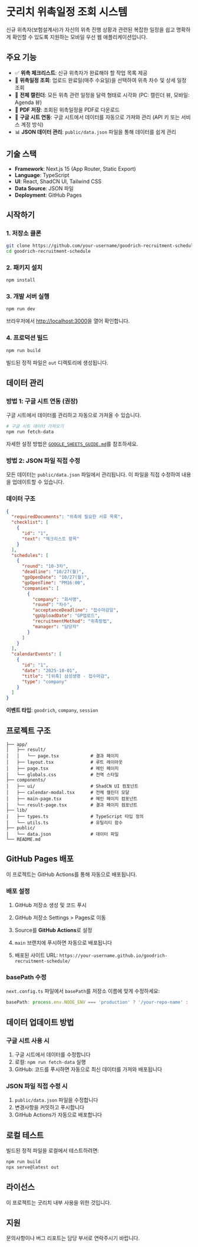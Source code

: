 # 굿리치 위촉일정 조회 시스템

신규 위촉자(보험설계사)가 자신의 위촉 진행 상황과 관련된 복잡한 일정을 쉽고 명확하게 확인할 수 있도록 지원하는 모바일 우선 웹 애플리케이션입니다.

## 주요 기능

- ✅ **위촉 체크리스트**: 신규 위촉자가 완료해야 할 작업 목록 제공
- 📅 **위촉일정 조회**: 업로드 완료일(매주 수요일)을 선택하여 위촉 차수 및 상세 일정 조회
- 📆 **전체 캘린더**: 모든 위촉 관련 일정을 달력 형태로 시각화 (PC: 캘린더 뷰, 모바일: Agenda 뷰)
- 📄 **PDF 저장**: 조회된 위촉일정을 PDF로 다운로드
- 🔄 **구글 시트 연동**: 구글 시트에서 데이터를 자동으로 가져와 관리 (API 키 또는 서비스 계정 방식)
- 📊 **JSON 데이터 관리**: `public/data.json` 파일을 통해 데이터를 쉽게 관리

## 기술 스택

- **Framework**: Next.js 15 (App Router, Static Export)
- **Language**: TypeScript
- **UI**: React, ShadCN UI, Tailwind CSS
- **Data Source**: JSON 파일
- **Deployment**: GitHub Pages

## 시작하기

### 1. 저장소 클론

```bash
git clone https://github.com/your-username/goodrich-recruitment-schedule.git
cd goodrich-recruitment-schedule
```

### 2. 패키지 설치

```bash
npm install
```

### 3. 개발 서버 실행

```bash
npm run dev
```

브라우저에서 [http://localhost:3000](http://localhost:3000)을 열어 확인합니다.

### 4. 프로덕션 빌드

```bash
npm run build
```

빌드된 정적 파일은 `out` 디렉토리에 생성됩니다.

## 데이터 관리

### 방법 1: 구글 시트 연동 (권장)

구글 시트에서 데이터를 관리하고 자동으로 가져올 수 있습니다.

```bash
# 구글 시트 데이터 가져오기
npm run fetch-data
```

자세한 설정 방법은 [`GOOGLE_SHEETS_GUIDE.md`](./GOOGLE_SHEETS_GUIDE.md)를 참조하세요.

### 방법 2: JSON 파일 직접 수정

모든 데이터는 `public/data.json` 파일에서 관리됩니다. 이 파일을 직접 수정하여 내용을 업데이트할 수 있습니다.

### 데이터 구조

```json
{
  "requiredDocuments": "위촉에 필요한 서류 목록",
  "checklist": [
    {
      "id": "1",
      "text": "체크리스트 항목"
    }
  ],
  "schedules": [
    {
      "round": "10-3차",
      "deadline": "10/27(월)",
      "gpOpenDate": "10/27(월)",
      "gpOpenTime": "PM16:00",
      "companies": [
        {
          "company": "회사명",
          "round": "차수",
          "acceptanceDeadline": "접수마감일",
          "gpUploadDate": "GP업로드",
          "recruitmentMethod": "위촉방법",
          "manager": "담당자"
        }
      ]
    }
  ],
  "calendarEvents": [
    {
      "id": "1",
      "date": "2025-10-01",
      "title": "[위촉] 삼성생명 - 접수마감",
      "type": "company"
    }
  ]
}
```

**이벤트 타입**: `goodrich`, `company`, `session`

## 프로젝트 구조

```
├── app/
│   ├── result/
│   │   └── page.tsx            # 결과 페이지
│   ├── layout.tsx              # 루트 레이아웃
│   ├── page.tsx                # 메인 페이지
│   └── globals.css             # 전역 스타일
├── components/
│   ├── ui/                     # ShadCN UI 컴포넌트
│   ├── calendar-modal.tsx      # 전체 캘린더 모달
│   ├── main-page.tsx           # 메인 페이지 컴포넌트
│   └── result-page.tsx         # 결과 페이지 컴포넌트
├── lib/
│   ├── types.ts                # TypeScript 타입 정의
│   └── utils.ts                # 유틸리티 함수
├── public/
│   └── data.json               # 데이터 파일
└── README.md
```

## GitHub Pages 배포

이 프로젝트는 GitHub Actions를 통해 자동으로 배포됩니다.

### 배포 설정

1. GitHub 저장소 생성 및 코드 푸시

2. GitHub 저장소 Settings > Pages로 이동

3. Source를 **GitHub Actions**로 설정

4. `main` 브랜치에 푸시하면 자동으로 배포됩니다

5. 배포된 사이트 URL: `https://your-username.github.io/goodrich-recruitment-schedule/`

### basePath 수정

`next.config.ts` 파일에서 `basePath`를 저장소 이름에 맞게 수정하세요:

```typescript
basePath: process.env.NODE_ENV === 'production' ? '/your-repo-name' : '',
```

## 데이터 업데이트 방법

### 구글 시트 사용 시

1. 구글 시트에서 데이터를 수정합니다
2. 로컬: `npm run fetch-data` 실행
3. GitHub: 코드를 푸시하면 자동으로 최신 데이터를 가져와 배포됩니다

### JSON 파일 직접 수정 시

1. `public/data.json` 파일을 수정합니다
2. 변경사항을 커밋하고 푸시합니다
3. GitHub Actions가 자동으로 배포합니다

## 로컬 테스트

빌드된 정적 파일을 로컬에서 테스트하려면:

```bash
npm run build
npx serve@latest out
```

## 라이선스

이 프로젝트는 굿리치 내부 사용을 위한 것입니다.

## 지원

문의사항이나 버그 리포트는 담당 부서로 연락주시기 바랍니다.
